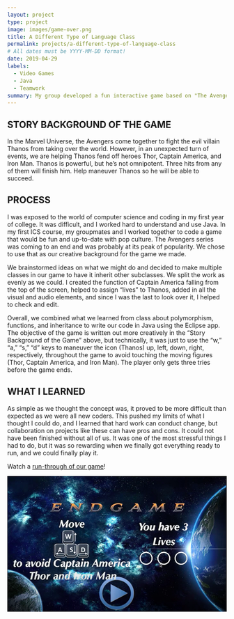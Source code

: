 ```yaml
---
layout: project
type: project
image: images/game-over.png
title: A Different Type of Language Class
permalink: projects/a-different-type-of-language-class
# All dates must be YYYY-MM-DD format!
date: 2019-04-29
labels:
  - Video Games
  - Java
  - Teamwork
summary: My group developed a fun interactive game based on "The Avengers" series for our final project in ICS 111.
---
```





## STORY BACKGROUND OF THE GAME

In the Marvel Universe, the Avengers come together to fight the evil villain Thanos from taking over the world. However, in an unexpected turn of events, we are helping Thanos fend off heroes Thor, Captain America, and Iron Man. Thanos is powerful, but he’s not omnipotent. Three hits from any of them will finish him. Help maneuver Thanos so he will be able to succeed. 




## PROCESS

I was exposed to the world of computer science and coding in my first year of college. It was difficult, and I worked hard to understand and use Java. In my first ICS course, my groupmates and I worked together to code a game that would be fun and up-to-date with pop culture. The Avengers series was coming to an end and was probably at its peak of popularity. We chose to use that as our creative background for the game we made. 

We brainstormed ideas on what we might do and decided to make multiple classes in our game to have it inherit other subclasses. We split the work as evenly as we could. I created the function of Captain America falling from the top of the screen, helped to assign “lives” to Thanos, added in all the visual and audio elements, and since I was the last to look over it, I helped to check and edit. 

Overall, we combined what we learned from class about polymorphism, functions, and inheritance to write our code in Java using the Eclipse app. The objective of the game is written out more creatively in the “Story Background of the Game” above, but technically, it was just to use the “w,” “a,” “s,” “d” keys to maneuver the icon (Thanos) up, left, down, right, respectively, throughout the game to avoid touching the moving figures (Thor, Captain America, and Iron Man). The player only gets three tries before the game ends. 




## WHAT I LEARNED

As simple as we thought the concept was, it proved to be more difficult than expected as we were all new coders. This pushed my limits of what I thought I could do, and I learned that hard work can conduct change, but collaboration on projects like these can have pros and cons. It could not have been finished without all of us. It was one of the most stressful things I had to do, but it was so rewarding when we finally got everything ready to run, and we could finally play it.



Watch a [run-through of our game](https://youtu.be/K8GA4yFBqSA)!



<div class="ui images">
  <img class="ui image" src="../images/endgame.png">
</div>

